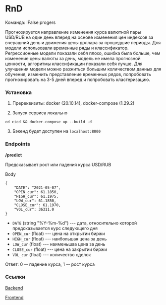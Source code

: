 # RnD

Команда: !False progers

Прогнозируется направление изменения курса валютной пары USD/RUB на один день вперед на основе изменения цен индексов за вчерашний день и движения цены доллара за прошедшие периоды. Для модели использовали временные ряды и классификатор. Регрессионные модели показали себя плохо, ошибка была больше, чем изменение цены валюты за день, модель не имела прогнозной ценности, алгоритмы классификации показали себя лучше. Для улучшения модели можно разжиться большим количеством данных для обучения, изменить представление временных рядов, попробовать прогнозировать на 3-5 дней вперед и попробовать кластеризацию.

### Установка

1. Пререквизиты: docker (20.10.14), docker-compose (1.29.2)

2. Запуск сервиса локально
```
cd cicd && docker-compose up --build -d
```

3. Бэкенд будет доступен на `localhost:8000`

### Endpoints

**/predict**

Предсказывает рост или падения курса USD/RUB

Body
```
{
    "DATE": "2021-05-07",
    "OPEN_cur": 61.1850,
    "HIGH_cur": 61.1975,
    "LOW_cur": 61.1850,
    "CLOSE_cur": 61.1970,
    "VOL_cur": 36311.0
}
```

- `DATE` (string "%Y-%m-%d") --- дата, относительно которой предсказывается курс следующего дня
- `OPEN_cur` (float) --- цена на открытии биржи
- `HIGH_cur` (float) --- наибольшая цена за день
- `LOW_cur` (float) --- наименьшаа цена за день
- `CLOSE_cur` (float) --- цена на закрытии биржи
- `VOL_cur` (float) --- количество сделок


Ответ: 0 -- падение курса, 1 -- рост курса


### Ссылки

[Backend](https://github.com/tutkarma/scb-nfp-backend)

[Frontend](https://github.com/comp-master-byte/sovkombank-hackathon)